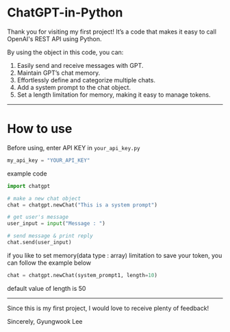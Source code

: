 # ChatGPT-in-Python

Thank you for visiting my first project!
It’s a code that makes it easy to call OpenAI's REST API using Python.

By using the object in this code, you can:  
1. Easily send and receive messages with GPT.  
2. Maintain GPT’s chat memory.  
3. Effortlessly define and categorize multiple chats.  
4. Add a system prompt to the chat object.  
5. Set a length limitation for memory, making it easy to manage tokens.  

---------------------------------------

# How to use

Before using, enter API KEY in `your_api_key.py`
```your_api_key.py
my_api_key = "YOUR_API_KEY"
```

example code
```main.py
import chatgpt

# make a new chat object
chat = chatgpt.newChat("This is a system prompt")

# get user's message
user_input = input("Message : ")

# send message & print reply
chat.send(user_input)
```

if you like to set memory(data type : array) limitation to save your token,
you can follow the example below

```python
chat = chatgpt.newChat(system_prompt1, length=10)
```
default value of length is 50

---------------------------------------

Since this is my first project, I would love to receive plenty of feedback!

Sincerely, Gyungwook Lee
